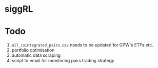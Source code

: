 # siggRL

# Todo

1. `all_cointegrated_pairs.csv` needs to be updated for GPW's ETFs etc.
2. portfolio optimisation
3. automatic data scraping
4. script to email for monitoring pairs trading strategy